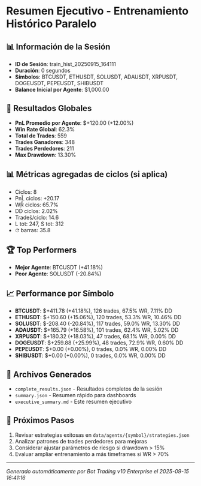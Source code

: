 # Resumen Ejecutivo - Entrenamiento Histórico Paralelo

## 📊 Información de la Sesión
- **ID de Sesión**: train_hist_20250915_164111
- **Duración**: 0 segundos
- **Símbolos**: BTCUSDT, ETHUSDT, SOLUSDT, ADAUSDT, XRPUSDT, DOGEUSDT, PEPEUSDT, SHIBUSDT
- **Balance Inicial por Agente**: $1,000.00

## 🎯 Resultados Globales
- **PnL Promedio por Agente**: $+120.00 (+12.00%)
- **Win Rate Global**: 62.3%
- **Total de Trades**: 559
- **Trades Ganadores**: 348
- **Trades Perdedores**: 211
- **Max Drawdown**: 13.30%

## 📊 Métricas agregadas de ciclos (si aplica)
- Ciclos: 8
- PnL̄ ciclos: +20.17
- WR̄ ciclos: 65.7%
- DD̄ ciclos: 2.02%
- Trades̄/ciclo: 14.6
- L tot: 247, S tot: 312
- ⏱̄ barras: 35.8


## 🏆 Top Performers
- **Mejor Agente**: BTCUSDT (+41.18%)
- **Peor Agente**: SOLUSDT (-20.84%)

## 📈 Performance por Símbolo
- **BTCUSDT**: $+411.78 (+41.18%), 126 trades, 67.5% WR, 7.11% DD
- **ETHUSDT**: $+150.60 (+15.06%), 120 trades, 53.3% WR, 10.46% DD
- **SOLUSDT**: $-208.40 (-20.84%), 117 trades, 59.0% WR, 13.30% DD
- **ADAUSDT**: $+165.79 (+16.58%), 101 trades, 62.4% WR, 5.02% DD
- **XRPUSDT**: $+180.32 (+18.03%), 47 trades, 68.1% WR, 0.00% DD
- **DOGEUSDT**: $+259.88 (+25.99%), 48 trades, 72.9% WR, 0.60% DD
- **PEPEUSDT**: $+0.00 (+0.00%), 0 trades, 0.0% WR, 0.00% DD
- **SHIBUSDT**: $+0.00 (+0.00%), 0 trades, 0.0% WR, 0.00% DD

## 📁 Archivos Generados
- `complete_results.json` - Resultados completos de la sesión
- `summary.json` - Resumen rápido para dashboards
- `executive_summary.md` - Este resumen ejecutivo

## 🎯 Próximos Pasos
1. Revisar estrategias exitosas en `data/agents/{symbol}/strategies.json`
2. Analizar patrones de trades perdedores para mejoras
3. Considerar ajustar parámetros de riesgo si drawdown > 15%
4. Evaluar ampliar entrenamiento a más timeframes si WR > 70%

---
*Generado automáticamente por Bot Trading v10 Enterprise el 2025-09-15 16:41:16*
